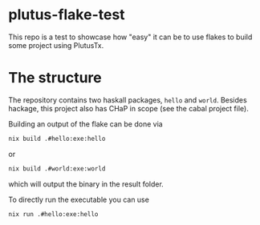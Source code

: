 # plutus-flake-test
This repo is a test to showcase how "easy" it can be to use flakes to build some project using PlutusTx.

# The structure
The repository contains two haskall packages, `hello` and `world`. Besides hackage, this project also has CHaP in scope (see the cabal project file).

Building an output of the flake can be done via
```bash
nix build .#hello:exe:hello
```
or
```bash
nix build .#world:exe:world
```
which will output the binary in the result folder.

To directly run the executable you can use
```bash
nix run .#hello:exe:hello
```